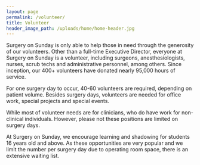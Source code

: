 ```yaml
---
layout: page
permalink: /volunteer/
title: Volunteer
header_image_path: /uploads/home/home-header.jpg
---
```

Surgery on Sunday is only able to help those in need through the generosity of our volunteers.  Other than a full-time Executive Director, everyone at Surgery on Sunday is a volunteer, including surgeons, anesthesiologists, nurses, scrub techs and administrative personnel, among others.  Since inception, our 400+ volunteers have donated nearly 95,000 hours of service.

For one surgery day to occur, 40-60 volunteers are required, depending on patient volume. Besides surgery days, volunteers are needed for office work, special projects and special events.

While most of volunteer needs are for clinicians, who do have work for non-clinical individuals.  However, please not these positions are limited on surgery days. 

At Surgery on Sunday, we encourage learning and shadowing for students 16 years old and above.  As these opportunities are very popular and we limit the number per surgery day due to operating room space, there is an extensive waiting list.  